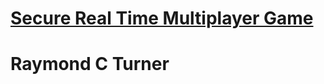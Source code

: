 # [Secure Real Time Multiplayer Game](https://www.freecodecamp.org/learn/information-security/information-security-projects/secure-real-time-multiplayer-game)

# Raymond C Turner
